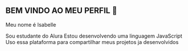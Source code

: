 ## BEM VINDO AO MEU PERFIL 🐳

Meu nome é Isabelle

Sou estudante do Alura
Estou desenvolvendo uma linguagem JavaScript
Uso essa plataforma para compartilhar meus projetos ja desenvolvidos 
